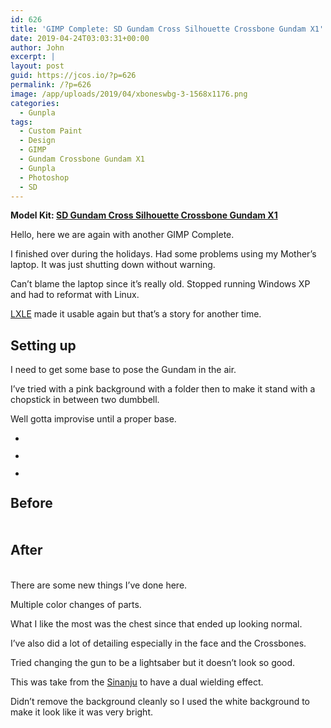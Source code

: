 ```yaml
---
id: 626
title: 'GIMP Complete: SD Gundam Cross Silhouette Crossbone Gundam X1'
date: 2019-04-24T03:03:31+00:00
author: John
excerpt: |
layout: post
guid: https://jcos.io/?p=626
permalink: /?p=626
image: /app/uploads/2019/04/xboneswbg-3-1568x1176.png
categories:
  - Gunpla
tags:
  - Custom Paint
  - Design
  - GIMP
  - Gundam Crossbone Gundam X1
  - Gunpla
  - Photoshop
  - SD
---
```

**Model Kit: [SD Gundam Cross Silhouette Crossbone Gundam X1](https://jcos.io/build-complete-sd-gundam-cross-silhouette-crossbone-gundam-x1/)**

Hello, here we are again with another GIMP Complete.

I finished over during the holidays. Had some problems using my Mother&#8217;s laptop. It was just shutting down without warning.

Can&#8217;t blame the laptop since it&#8217;s really old. Stopped running Windows XP and had to reformat with Linux.

[LXLE](http://www.lxle.net/) made it usable again but that&#8217;s a story for another time.

## Setting up

I need to get some base to pose the Gundam in the air.

I&#8217;ve tried with a pink background with a folder then to make it stand with a chopstick in between two dumbbell.

Well gotta improvise until a proper base.

<ul class="wp-block-gallery columns-3 is-cropped">
  <li class="blocks-gallery-item">
    <figure><img src="http://johncosio.com/app/uploads/2019/04/20190417_223915-4-1024x768.jpg" alt="" data-id="638" data-link="https://jcos.io/?attachment_id=638" class="wp-image-638" srcset="https://johncosio.com/app/uploads/2019/04/20190417_223915-4-1024x768.jpg 1024w, https://johncosio.com/app/uploads/2019/04/20190417_223915-4-300x225.jpg 300w, https://johncosio.com/app/uploads/2019/04/20190417_223915-4-768x576.jpg 768w, https://johncosio.com/app/uploads/2019/04/20190417_223915-4-1568x1176.jpg 1568w" sizes="(max-width: 1024px) 100vw, 1024px" /></figure>
  </li>
  <li class="blocks-gallery-item">
    <figure><img src="http://johncosio.com/app/uploads/2019/04/20190417_225518-3-1024x768.jpg" alt="" data-id="639" data-link="https://jcos.io/?attachment_id=639" class="wp-image-639" srcset="https://johncosio.com/app/uploads/2019/04/20190417_225518-3-1024x768.jpg 1024w, https://johncosio.com/app/uploads/2019/04/20190417_225518-3-300x225.jpg 300w, https://johncosio.com/app/uploads/2019/04/20190417_225518-3-768x576.jpg 768w, https://johncosio.com/app/uploads/2019/04/20190417_225518-3-1568x1176.jpg 1568w" sizes="(max-width: 1024px) 100vw, 1024px" /></figure>
  </li>
  <li class="blocks-gallery-item">
    <figure><img src="http://johncosio.com/app/uploads/2019/04/20190417_223657-e1556132094843-3-582x1024.jpg" alt="" data-id="637" data-link="https://jcos.io/?attachment_id=637" class="wp-image-637" srcset="https://johncosio.com/app/uploads/2019/04/20190417_223657-e1556132094843-3-582x1024.jpg 582w, https://johncosio.com/app/uploads/2019/04/20190417_223657-e1556132094843-3-171x300.jpg 171w, https://johncosio.com/app/uploads/2019/04/20190417_223657-e1556132094843-3-768x1351.jpg 768w, https://johncosio.com/app/uploads/2019/04/20190417_223657-e1556132094843-3-1568x2757.jpg 1568w" sizes="(max-width: 582px) 100vw, 582px" /></figure>
  </li>
</ul>

## Before<figure class="wp-block-image">

<img src="http://johncosio.com/app/uploads/2019/04/xbone1-3-1024x768.jpg" alt="" class="wp-image-579" srcset="https://johncosio.com/app/uploads/2019/04/xbone1-3-1024x768.jpg 1024w, https://johncosio.com/app/uploads/2019/04/xbone1-3-300x225.jpg 300w, https://johncosio.com/app/uploads/2019/04/xbone1-3-768x576.jpg 768w, https://johncosio.com/app/uploads/2019/04/xbone1-3-1568x1176.jpg 1568w" sizes="(max-width: 1024px) 100vw, 1024px" /> </figure> 

## After<figure class="wp-block-image">

<img src="http://johncosio.com/app/uploads/2019/04/xboneswbg-3-1024x768.png" alt="" class="wp-image-577" srcset="https://johncosio.com/app/uploads/2019/04/xboneswbg-3-1024x768.png 1024w, https://johncosio.com/app/uploads/2019/04/xboneswbg-3-300x225.png 300w, https://johncosio.com/app/uploads/2019/04/xboneswbg-3-768x576.png 768w, https://johncosio.com/app/uploads/2019/04/xboneswbg-3-1568x1176.png 1568w" sizes="(max-width: 1024px) 100vw, 1024px" /> </figure> 

There are some new things I&#8217;ve done here.

Multiple color changes of parts.

What I like the most was the chest since that ended up looking normal.

I&#8217;ve also did a lot of detailing especially in the face and the Crossbones.

Tried changing the gun to be a lightsaber but it doesn&#8217;t look so good.

This was take from the [Sinanju](https://jcos.io/build-complete-sd-gundam-ex-standard-sinanju-sd/) to have a dual wielding effect.

Didn&#8217;t remove the background cleanly so I used the white background to make it look like it was very bright.